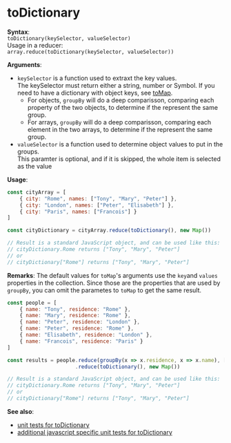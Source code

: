 # toDictionary
**Syntax**:  
`toDictionary(keySelector, valueSelector)`  
Usage in a reducer:  
`array.reduce(toDictionary(keySelector, valueSelector))`

**Arguments**:  
- `keySelector` is a function used to extraxt the key values.  
  The keySelector must return either a string, number or Symbol.
  If you need to have a dictionary with object keys, see [toMap](./toMap.md).
  - For objects, `groupBy` will do a deep comparisson, comparing each property of the two
    objects, to determine if the represent the same group.
  - For arrays, `groupBy` will do a deep comparisson, comparing each element in the two
    arrays, to determine if the represent the same group.
- `valueSelector` is a function used to determine object values to put in the groups.  
  This paramter is optional, and if it is skipped, the whole item is selected as the value

**Usage**:
```javascript
const cityArray = [
    { city: "Rome", names: ["Tony", "Mary", "Peter"] },
    { city: "London", names: ["Peter", "Elisabeth"] },
    { city: "Paris", names: ["Francois"] }
]

const cityDictionary = cityArray.reduce(toDictionary(), new Map())

// Result is a standard JavaScript object, and can be used like this:
// cityDictionary.Rome returns ["Tony", "Mary", "Peter"]
// or
// cityDictionary["Rome"] returns ["Tony", "Mary", "Peter"]
```

**Remarks**:
The default values for `toMap`'s arguments use the `key`and `values` properties
in the collection. Since those are the properties that are used by `groupBy`, you can
omit the parametes to `toMap` to get the same result.

```javascript
const people = [
    { name: "Tony", residence: "Rome" },
    { name: "Mary", residence: "Rome" },
    { name: "Peter", residence: "London" },
    { name: "Peter", residence: "Rome" },
    { name: "Elisabeth", residence: "London" },
    { name: "Francois", residence: "Paris" }
]

const results = people.reduce(groupBy(x => x.residence, x => x.name), [])
                      .reduce(toDictionary(), new Map())

// Result is a standard JavaScript object, and can be used like this:
// cityDictionary.Rome returns ["Tony", "Mary", "Peter"]
// or
// cityDictionary["Rome"] returns ["Tony", "Mary", "Peter"]
```

**See also**:
- [unit tests for toDictionary](../tests/toDictionary.tests.ts)
- [additional javascript specific unit tests for toDictionary](../tests/toDictionary.assertions.tests.ts)
